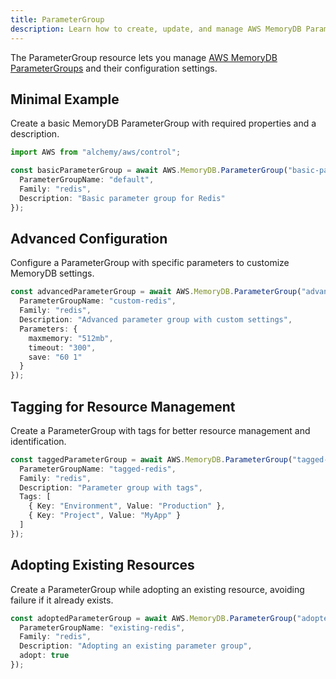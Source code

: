 ```yaml
---
title: ParameterGroup
description: Learn how to create, update, and manage AWS MemoryDB ParameterGroups using Alchemy Cloud Control.
---
```


The ParameterGroup resource lets you manage [AWS MemoryDB ParameterGroups](https://docs.aws.amazon.com/memorydb/latest/userguide/) and their configuration settings.

## Minimal Example

Create a basic MemoryDB ParameterGroup with required properties and a description.

```ts
import AWS from "alchemy/aws/control";

const basicParameterGroup = await AWS.MemoryDB.ParameterGroup("basic-parameter-group", {
  ParameterGroupName: "default",
  Family: "redis",
  Description: "Basic parameter group for Redis"
});
```

## Advanced Configuration

Configure a ParameterGroup with specific parameters to customize MemoryDB settings.

```ts
const advancedParameterGroup = await AWS.MemoryDB.ParameterGroup("advanced-parameter-group", {
  ParameterGroupName: "custom-redis",
  Family: "redis",
  Description: "Advanced parameter group with custom settings",
  Parameters: {
    maxmemory: "512mb",
    timeout: "300",
    save: "60 1"
  }
});
```

## Tagging for Resource Management

Create a ParameterGroup with tags for better resource management and identification.

```ts
const taggedParameterGroup = await AWS.MemoryDB.ParameterGroup("tagged-parameter-group", {
  ParameterGroupName: "tagged-redis",
  Family: "redis",
  Description: "Parameter group with tags",
  Tags: [
    { Key: "Environment", Value: "Production" },
    { Key: "Project", Value: "MyApp" }
  ]
});
```

## Adopting Existing Resources

Create a ParameterGroup while adopting an existing resource, avoiding failure if it already exists.

```ts
const adoptedParameterGroup = await AWS.MemoryDB.ParameterGroup("adopted-parameter-group", {
  ParameterGroupName: "existing-redis",
  Family: "redis",
  Description: "Adopting an existing parameter group",
  adopt: true
});
```